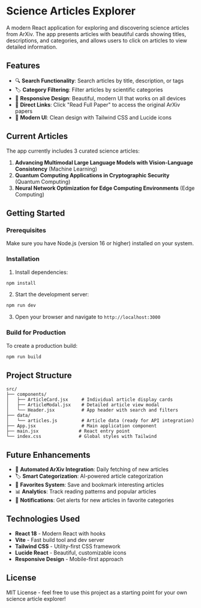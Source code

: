 # Science Articles Explorer

A modern React application for exploring and discovering science articles from ArXiv. The app presents articles with beautiful cards showing titles, descriptions, and categories, and allows users to click on articles to view detailed information.

## Features

- 🔍 **Search Functionality**: Search articles by title, description, or tags
- 🏷️ **Category Filtering**: Filter articles by scientific categories
- 📱 **Responsive Design**: Beautiful, modern UI that works on all devices
- 🔗 **Direct Links**: Click "Read Full Paper" to access the original ArXiv papers
- 🎨 **Modern UI**: Clean design with Tailwind CSS and Lucide icons

## Current Articles

The app currently includes 3 curated science articles:

1. **Advancing Multimodal Large Language Models with Vision-Language Consistency** (Machine Learning)
2. **Quantum Computing Applications in Cryptographic Security** (Quantum Computing)
3. **Neural Network Optimization for Edge Computing Environments** (Edge Computing)

## Getting Started

### Prerequisites

Make sure you have Node.js (version 16 or higher) installed on your system.

### Installation

1. Install dependencies:
```bash
npm install
```

2. Start the development server:
```bash
npm run dev
```

3. Open your browser and navigate to `http://localhost:3000`

### Build for Production

To create a production build:
```bash
npm run build
```

## Project Structure

```
src/
├── components/
│   ├── ArticleCard.jsx     # Individual article display cards
│   ├── ArticleModal.jsx    # Detailed article view modal
│   └── Header.jsx          # App header with search and filters
├── data/
│   └── articles.js         # Article data (ready for API integration)
├── App.jsx                 # Main application component
├── main.jsx               # React entry point
└── index.css              # Global styles with Tailwind
```

## Future Enhancements

- 📡 **Automated ArXiv Integration**: Daily fetching of new articles
- 🏷️ **Smart Categorization**: AI-powered article categorization
- 💾 **Favorites System**: Save and bookmark interesting articles
- 📊 **Analytics**: Track reading patterns and popular articles
- 🔔 **Notifications**: Get alerts for new articles in favorite categories

## Technologies Used

- **React 18** - Modern React with hooks
- **Vite** - Fast build tool and dev server
- **Tailwind CSS** - Utility-first CSS framework
- **Lucide React** - Beautiful, customizable icons
- **Responsive Design** - Mobile-first approach

## License

MIT License - feel free to use this project as a starting point for your own science article explorer! 